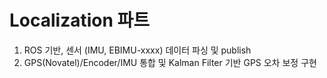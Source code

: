 # Localization 파트 

1. ROS 기반, 센서 (IMU, EBIMU-xxxx) 데이터 파싱 및 publish
2. GPS(Novatel)/Encoder/IMU 통합 및 Kalman Filter 기반 GPS 오차 보정 구현
